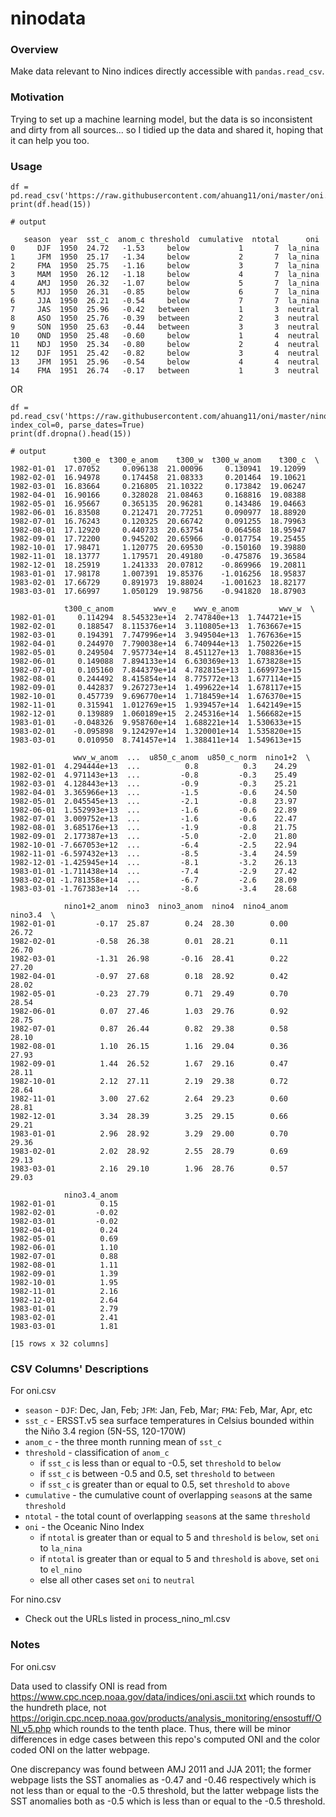 # ninodata

### Overview

Make data relevant to Nino indices directly accessible with `pandas.read_csv`.

### Motivation

Trying to set up a machine learning model, but the data is so inconsistent and dirty from all sources... so I tidied up the data and shared it, hoping that it can help you too.

### Usage

```
df = pd.read_csv('https://raw.githubusercontent.com/ahuang11/oni/master/oni.csv')
print(df.head(15))

# output

   season  year  sst_c  anom_c threshold  cumulative  ntotal      oni
0     DJF  1950  24.72   -1.53     below           1       7  la_nina
1     JFM  1950  25.17   -1.34     below           2       7  la_nina
2     FMA  1950  25.75   -1.16     below           3       7  la_nina
3     MAM  1950  26.12   -1.18     below           4       7  la_nina
4     AMJ  1950  26.32   -1.07     below           5       7  la_nina
5     MJJ  1950  26.31   -0.85     below           6       7  la_nina
6     JJA  1950  26.21   -0.54     below           7       7  la_nina
7     JAS  1950  25.96   -0.42   between           1       3  neutral
8     ASO  1950  25.76   -0.39   between           2       3  neutral
9     SON  1950  25.63   -0.44   between           3       3  neutral
10    OND  1950  25.48   -0.60     below           1       4  neutral
11    NDJ  1950  25.34   -0.80     below           2       4  neutral
12    DJF  1951  25.42   -0.82     below           3       4  neutral
13    JFM  1951  25.96   -0.54     below           4       4  neutral
14    FMA  1951  26.74   -0.17   between           1       3  neutral
```

OR

```
df = pd.read_csv('https://raw.githubusercontent.com/ahuang11/oni/master/nino_ml.csv', index_col=0, parse_dates=True)
print(df.dropna().head(15))

# output
              t300_e  t300_e_anom    t300_w  t300_w_anom    t300_c  \
1982-01-01  17.07052     0.096138  21.00096     0.130941  19.12099   
1982-02-01  16.94978     0.174458  21.08333     0.201464  19.10621   
1982-03-01  16.83664     0.216805  21.10322     0.173842  19.06247   
1982-04-01  16.90166     0.328028  21.08463     0.168816  19.08388   
1982-05-01  16.95667     0.365135  20.96281     0.143486  19.04663   
1982-06-01  16.83508     0.212471  20.77251     0.090977  18.88920   
1982-07-01  16.76243     0.120325  20.66742     0.091255  18.79963   
1982-08-01  17.12920     0.440733  20.63754     0.064568  18.95947   
1982-09-01  17.72200     0.945202  20.65966    -0.017754  19.25455   
1982-10-01  17.98471     1.120775  20.69530    -0.150160  19.39880   
1982-11-01  18.13777     1.179571  20.49180    -0.475876  19.36584   
1982-12-01  18.25919     1.241333  20.07812    -0.869966  19.20811   
1983-01-01  17.98178     1.007391  19.85376    -1.016256  18.95837   
1983-02-01  17.66729     0.891973  19.88024    -1.001623  18.82177   
1983-03-01  17.66997     1.050129  19.98756    -0.941820  18.87903   

            t300_c_anom         wwv_e    wwv_e_anom         wwv_w  \
1982-01-01     0.114294  8.545323e+14  2.747840e+13  1.744721e+15   
1982-02-01     0.188547  8.115376e+14  3.110805e+13  1.763667e+15   
1982-03-01     0.194391  7.747996e+14  3.949504e+13  1.767636e+15   
1982-04-01     0.244970  7.790038e+14  6.740944e+13  1.750226e+15   
1982-05-01     0.249504  7.957734e+14  8.451127e+13  1.708836e+15   
1982-06-01     0.149088  7.894133e+14  6.630369e+13  1.673828e+15   
1982-07-01     0.105160  7.844379e+14  4.782815e+13  1.669973e+15   
1982-08-01     0.244492  8.415854e+14  8.775772e+13  1.677114e+15   
1982-09-01     0.442837  9.267273e+14  1.499622e+14  1.678117e+15   
1982-10-01     0.457739  9.696770e+14  1.718459e+14  1.676370e+15   
1982-11-01     0.315941  1.012769e+15  1.939457e+14  1.642149e+15   
1982-12-01     0.139889  1.060189e+15  2.245316e+14  1.566682e+15   
1983-01-01    -0.048326  9.958760e+14  1.688221e+14  1.530633e+15   
1983-02-01    -0.095898  9.124297e+14  1.320001e+14  1.535820e+15   
1983-03-01     0.010950  8.741457e+14  1.388411e+14  1.549613e+15   

              wwv_w_anom  ...  u850_c_anom  u850_c_norm  nino1+2  \
1982-01-01  4.294444e+13  ...          0.8          0.3    24.29   
1982-02-01  4.971143e+13  ...         -0.8         -0.3    25.49   
1982-03-01  4.128443e+13  ...         -0.9         -0.3    25.21   
1982-04-01  3.365966e+13  ...         -1.5         -0.6    24.50   
1982-05-01  2.045545e+13  ...         -2.1         -0.8    23.97   
1982-06-01  1.552993e+13  ...         -1.6         -0.6    22.89   
1982-07-01  3.009752e+13  ...         -1.6         -0.6    22.47   
1982-08-01  3.685176e+13  ...         -1.9         -0.8    21.75   
1982-09-01  2.177387e+13  ...         -5.0         -2.0    21.80   
1982-10-01 -7.667053e+12  ...         -6.4         -2.5    22.94   
1982-11-01 -6.597432e+13  ...         -8.5         -3.4    24.59   
1982-12-01 -1.425945e+14  ...         -8.1         -3.2    26.13   
1983-01-01 -1.711438e+14  ...         -7.4         -2.9    27.42   
1983-02-01 -1.781358e+14  ...         -6.7         -2.6    28.09   
1983-03-01 -1.767383e+14  ...         -8.6         -3.4    28.68   

            nino1+2_anom  nino3  nino3_anom  nino4  nino4_anom  nino3.4  \
1982-01-01         -0.17  25.87        0.24  28.30        0.00    26.72   
1982-02-01         -0.58  26.38        0.01  28.21        0.11    26.70   
1982-03-01         -1.31  26.98       -0.16  28.41        0.22    27.20   
1982-04-01         -0.97  27.68        0.18  28.92        0.42    28.02   
1982-05-01         -0.23  27.79        0.71  29.49        0.70    28.54   
1982-06-01          0.07  27.46        1.03  29.76        0.92    28.75   
1982-07-01          0.87  26.44        0.82  29.38        0.58    28.10   
1982-08-01          1.10  26.15        1.16  29.04        0.36    27.93   
1982-09-01          1.44  26.52        1.67  29.16        0.47    28.11   
1982-10-01          2.12  27.11        2.19  29.38        0.72    28.64   
1982-11-01          3.00  27.62        2.64  29.23        0.60    28.81   
1982-12-01          3.34  28.39        3.25  29.15        0.66    29.21   
1983-01-01          2.96  28.92        3.29  29.00        0.70    29.36   
1983-02-01          2.02  28.92        2.55  28.79        0.69    29.13   
1983-03-01          2.16  29.10        1.96  28.76        0.57    29.03   

            nino3.4_anom  
1982-01-01          0.15  
1982-02-01         -0.02  
1982-03-01         -0.02  
1982-04-01          0.24  
1982-05-01          0.69  
1982-06-01          1.10  
1982-07-01          0.88  
1982-08-01          1.11  
1982-09-01          1.39  
1982-10-01          1.95  
1982-11-01          2.16  
1982-12-01          2.64  
1983-01-01          2.79  
1983-02-01          2.41  
1983-03-01          1.81  

[15 rows x 32 columns]
```

### CSV Columns' Descriptions

For oni.csv
* `season` - `DJF`: Dec, Jan, Feb; `JFM`: Jan, Feb, Mar; `FMA`: Feb, Mar, Apr, etc
* `sst_c` - ERSST.v5 sea surface temperatures in Celsius bounded within the Niño 3.4 region (5N-5S, 120-170W)
* `anom_c` - the three month running mean of `sst_c`
* `threshold` - classification of `anom_c`
    * if `sst_c` is less than or equal to -0.5, set `threshold` to `below`
    * if `sst_c` is between -0.5 and 0.5, set `threshold` to `between`
    * if `sst_c` is greater than or equal to 0.5, set `threshold` to `above`
* `cumulative` - the cumulative count of overlapping `season`s at the same `threshold`
* `ntotal` - the total count of overlapping `season`s at the same `threshold`
* `oni` - the Oceanic Nino Index
    * if `ntotal` is greater than or equal to 5 and `threshold` is `below`, set `oni` to `la_nina`
    * if `ntotal` is greater than or equal to 5 and `threshold` is `above`, set `oni` to `el_nino`
    * else all other cases set `oni` to `neutral`

For nino.csv
* Check out the URLs listed in process_nino_ml.csv

### Notes

For oni.csv

Data used to classify ONI is read from https://www.cpc.ncep.noaa.gov/data/indices/oni.ascii.txt which rounds to the hundreth place, not https://origin.cpc.ncep.noaa.gov/products/analysis_monitoring/ensostuff/ONI_v5.php which rounds to the tenth place. Thus, there will be minor differences in edge cases between this repo's computed ONI and the color coded ONI on the latter webpage.

One discrepancy was found between AMJ 2011 and JJA 2011; the former webpage lists the SST anomalies as -0.47 and -0.46 respectively which is not less than or equal to the -0.5 threshold, but the latter webpage lists the SST anomalies both as -0.5 which is less than or equal to the -0.5 threshold.
